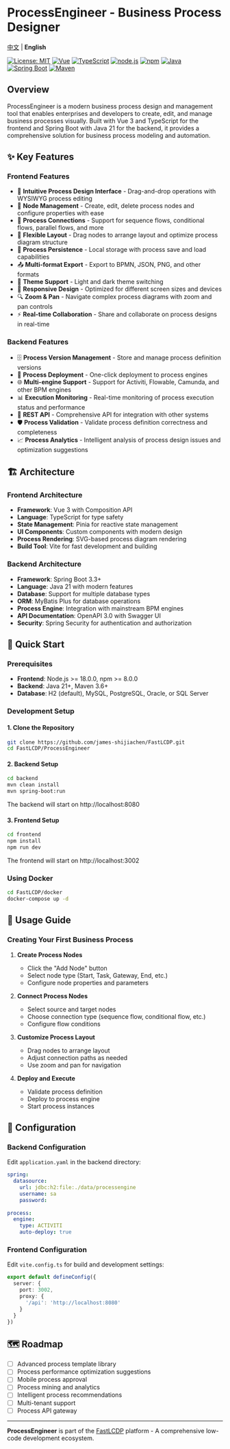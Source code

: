 # ProcessEngineer - Business Process Designer

[中文](README.zh.md) | **English**

[![License: MIT](https://img.shields.io/badge/License-MIT-yellow.svg)](https://github.com/james-shijiachen/fastLCDP/blob/main/LICENSE)
[![Vue](https://img.shields.io/badge/Vue-3.0+-green.svg)](https://vuejs.org/)
[![TypeScript](https://img.shields.io/badge/TypeScript-5.0+-blue.svg)](https://www.typescriptlang.org/)
[![node.js](https://img.shields.io/badge/node.js-18.0+-green.svg)](https://nodejs.org/)
[![npm](https://img.shields.io/badge/npm-8.0+-orange.svg)](https://www.npmjs.com/)
[![Java](https://img.shields.io/badge/Java-21+-orange.svg)](https://www.oracle.com/java/)
[![Spring Boot](https://img.shields.io/badge/Spring%20Boot-3.3+-green.svg)](https://spring.io/projects/spring-boot)
[![Maven](https://img.shields.io/badge/Maven-3.6+-orange.svg)](https://maven.apache.org/)

## Overview

ProcessEngineer is a modern business process design and management tool that enables enterprises and developers to create, edit, and manage business processes visually. Built with Vue 3 and TypeScript for the frontend and Spring Boot with Java 21 for the backend, it provides a comprehensive solution for business process modeling and automation.

## ✨ Key Features

### Frontend Features
- 🎨 **Intuitive Process Design Interface** - Drag-and-drop operations with WYSIWYG process editing
- 🔧 **Node Management** - Create, edit, delete process nodes and configure properties with ease
- 🔗 **Process Connections** - Support for sequence flows, conditional flows, parallel flows, and more
- 📏 **Flexible Layout** - Drag nodes to arrange layout and optimize process diagram structure
- 💾 **Process Persistence** - Local storage with process save and load capabilities
- 📤 **Multi-format Export** - Export to BPMN, JSON, PNG, and other formats
- 🌙 **Theme Support** - Light and dark theme switching
- 📱 **Responsive Design** - Optimized for different screen sizes and devices
- 🔍 **Zoom & Pan** - Navigate complex process diagrams with zoom and pan controls
- ⚡ **Real-time Collaboration** - Share and collaborate on process designs in real-time

### Backend Features
- 🗄️ **Process Version Management** - Store and manage process definition versions
- 🔄 **Process Deployment** - One-click deployment to process engines
- 🌐 **Multi-engine Support** - Support for Activiti, Flowable, Camunda, and other BPM engines
- 📊 **Execution Monitoring** - Real-time monitoring of process execution status and performance
- 🔌 **REST API** - Comprehensive API for integration with other systems
- 🛡️ **Process Validation** - Validate process definition correctness and completeness
- 📈 **Process Analytics** - Intelligent analysis of process design issues and optimization suggestions

## 🏗️ Architecture

### Frontend Architecture
- **Framework**: Vue 3 with Composition API
- **Language**: TypeScript for type safety
- **State Management**: Pinia for reactive state management
- **UI Components**: Custom components with modern design
- **Process Rendering**: SVG-based process diagram rendering
- **Build Tool**: Vite for fast development and building

### Backend Architecture
- **Framework**: Spring Boot 3.3+
- **Language**: Java 21 with modern features
- **Database**: Support for multiple database types
- **ORM**: MyBatis Plus for database operations
- **Process Engine**: Integration with mainstream BPM engines
- **API Documentation**: OpenAPI 3.0 with Swagger UI
- **Security**: Spring Security for authentication and authorization

## 🚀 Quick Start

### Prerequisites
- **Frontend**: Node.js >= 18.0.0, npm >= 8.0.0
- **Backend**: Java 21+, Maven 3.6+
- **Database**: H2 (default), MySQL, PostgreSQL, Oracle, or SQL Server

### Development Setup

#### 1. Clone the Repository
```bash
git clone https://github.com/james-shijiachen/FastLCDP.git
cd FastLCDP/ProcessEngineer
```

#### 2. Backend Setup
```bash
cd backend
mvn clean install
mvn spring-boot:run
```
The backend will start on http://localhost:8080

#### 3. Frontend Setup
```bash
cd frontend
npm install
npm run dev
```
The frontend will start on http://localhost:3002

### Using Docker

```bash
cd FastLCDP/docker
docker-compose up -d
```

## 📖 Usage Guide

### Creating Your First Business Process

1. **Create Process Nodes**
   - Click the "Add Node" button
   - Select node type (Start, Task, Gateway, End, etc.)
   - Configure node properties and parameters

2. **Connect Process Nodes**
   - Select source and target nodes
   - Choose connection type (sequence flow, conditional flow, etc.)
   - Configure flow conditions

3. **Customize Process Layout**
   - Drag nodes to arrange layout
   - Adjust connection paths as needed
   - Use zoom and pan for navigation

4. **Deploy and Execute**
   - Validate process definition
   - Deploy to process engine
   - Start process instances

## 🔧 Configuration

### Backend Configuration
Edit `application.yaml` in the backend directory:

```yaml
spring:
  datasource:
    url: jdbc:h2:file:./data/processengine
    username: sa
    password: 
  
process:
  engine:
    type: ACTIVITI
    auto-deploy: true
```

### Frontend Configuration
Edit `vite.config.ts` for build and development settings:

```typescript
export default defineConfig({
  server: {
    port: 3002,
    proxy: {
      '/api': 'http://localhost:8080'
    }
  }
})
```

## 🗺️ Roadmap

- [ ] Advanced process template library
- [ ] Process performance optimization suggestions
- [ ] Mobile process approval
- [ ] Process mining and analytics
- [ ] Intelligent process recommendations
- [ ] Multi-tenant support
- [ ] Process API gateway

---

**ProcessEngineer** is part of the [FastLCDP](../README.md) platform - A comprehensive low-code development ecosystem.